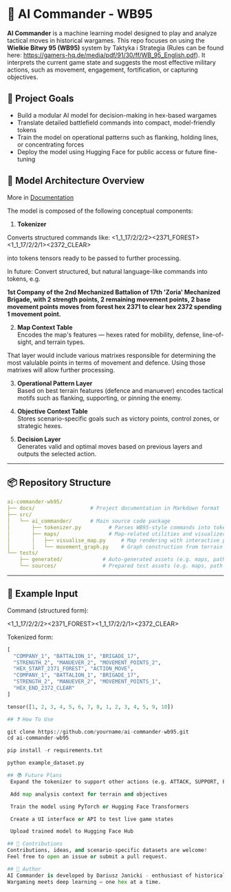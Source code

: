 # 🤖 AI Commander - WB95

**AI Commander** is a machine learning model designed to play and analyze tactical moves in historical wargames. This repo focuses on using the **Wielkie Bitwy 95 (WB95)** system by Taktyka i Strategia (Rules can be found here: https://gamers-hq.de/media/pdf/91/30/ff/WB_95_English.pdf). It interprets the current game state and suggests the most effective military actions, such as movement, engagement, fortification, or capturing objectives.

## 🎯 Project Goals

- Build a modular AI model for decision-making in hex-based wargames
- Translate detailed battlefield commands into compact, model-friendly tokens
- Train the model on operational patterns such as flanking, holding lines, or concentrating forces
- Deploy the model using Hugging Face for public access or future fine-tuning

## 🧩 Model Architecture Overview

More in [Documentation](docs/docs.md)

The model is composed of the following conceptual components:

1. **Tokenizer**  

Converts structured commands like:
<1_1_17/2/2/2><2371_FOREST><MOVE><1_1_17/2/2/1><2372_CLEAR>

into tokens tensors ready to be passed to further processing.

In future: Convert structured, but natural language-like commands into tokens, e.g.

**1st Company of the 2nd Mechanized Battalion of 17th 'Zoria' Mechanized Brigade, with 2 strength points, 2 remaining movement points, 2 base movement points moves from forest hex 2371 to clear hex 2372 spending 1 movement point.**

2. **Map Context Table**  
Encodes the map's features — hexes rated for mobility, defense, line-of-sight, and terrain types.

That layer would include various matrixes responsible for determining the most valulable points in terms of movement and defence. Using those matrixes will allow further processing.

3. **Operational Pattern Layer**  
Based on best terrain features (defence and manuever) encodes tactical motifs such as flanking, supporting, or pinning the enemy.

4. **Objective Context Table**  
Stores scenario-specific goals such as victory points, control zones, or strategic hexes.

5. **Decision Layer**  
Generates valid and optimal moves based on previous layers and outputs the selected action.

---

## 📦 Repository Structure

```yaml
ai-commander-wb95/
├── docs/                  # Project documentation in Markdown format
├── src/
│   └── ai_commander/      # Main source code package
│       ├── tokenizer.py         # Parses WB95-style commands into token sequences
│       ├── maps/                # Map-related utilities and visualizer
│       │   ├── visualise_map.py     # Map rendering with interactive path recording
│       │   └── movement_graph.py    # Graph construction from terrain and road data
└── tests/
    ├── generated/             # Auto-generated assets (e.g. maps, path logs, etc.)
    └── sources/               # Prepared test assets (e.g. maps, path logs, etc.)
```

---

## 🧪 Example Input

Command (structured form):

<1_1_17/2/2/2><2371_FOREST><MOVE><1_1_17/2/2/1><2372_CLEAR>

Tokenized form:

```python
[
  "COMPANY_1", "BATTALION_1", "BRIGADE_17",
  "STRENGTH_2", "MANUEVER_2", "MOVEMENT_POINTS_2",
  "HEX_START_2371_FOREST", "ACTION_MOVE",
  "COMPANY_1", "BATTALION_1", "BRIGADE_17",
  "STRENGTH_2", "MANUEVER_2", "MOVEMENT_POINTS_1",
  "HEX_END_2372_CLEAR"
]

tensor([1, 2, 3, 4, 5, 6, 7, 8, 1, 2, 3, 4, 5, 9, 10])

## ❓ How To Use

git clone https://github.com/yourname/ai-commander-wb95.git
cd ai-commander-wb95

pip install -r requirements.txt

python example_dataset.py

## 📚 Future Plans
 Expand the tokenizer to support other actions (e.g. ATTACK, SUPPORT, FORTIFY)

 Add map analysis context for terrain and objectives

 Train the model using PyTorch or Hugging Face Transformers

 Create a UI interface or API to test live game states

 Upload trained model to Hugging Face Hub

## 🤝 Contributions
Contributions, ideas, and scenario-specific datasets are welcome!
Feel free to open an issue or submit a pull request.

## 🧠 Author
AI Commander is developed by Dariusz Janicki - enthusiast of historical strategy games and AI systems.
Wargaming meets deep learning — one hex at a time.

